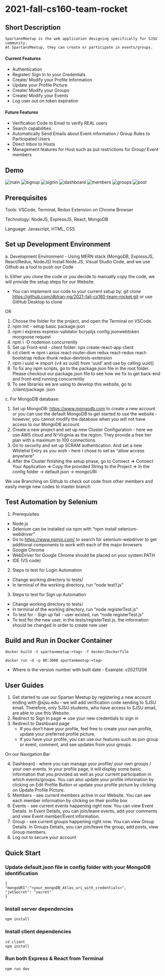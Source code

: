 # 2021-fall-cs160-team-rocket
## Short Description
    SpartansMeetup is the web application designing specifically for SJSU community.
    At SpartansMeetup, they can create or participate in events/groups. 
#### Current Features
- Authentication
- Register/ Sign In to your Credentials
- Create/ Modify your Profile Information
- Update your Profile Picture
- Create/ Modify your Groups
- Create/ Modify your Events
- Log user out on token expiration
#### Future Features
- Verification Code to Email to verify REAL users
- Search capabilities
- Automatically Send Emails about Event information / Group Rules to Participated Users
- Direct Inbox to Hosts
- Management features for Host such as put restrictions for Group/ Event members

## Demo
![main](https://user-images.githubusercontent.com/70964027/144965663-1ae73be1-e174-47b0-96ec-8ea3ae5ea175.png)
![signup](https://user-images.githubusercontent.com/70964027/144965602-c0d64d95-3d5b-48e0-94d2-b0fb978a14ff.png)
![signin](https://user-images.githubusercontent.com/70964027/144965658-4aa2fa45-8646-4130-87d6-b5c64c48da53.png)
![dashboard](https://user-images.githubusercontent.com/70964027/144965674-24bc1337-9230-4b66-b20f-ec778f52dcba.png)
![members](https://user-images.githubusercontent.com/70964027/144965677-db34b553-a6c6-43b2-8bba-70b316b2bce2.png)
![groups](https://user-images.githubusercontent.com/70964027/144965678-7275dde7-6dd5-4ea0-b6f1-1204b35c0ad6.png)
![post](https://user-images.githubusercontent.com/70964027/144965681-bd69c178-88fb-4613-aec1-8201a25d4b20.png)

## Prerequisites

Tools: VSCode, Terminal, Redux Extension on Chrome Browser

Technology: NodeJS, ExpressJS, React, MongoDB

Language: Javascript, HTML, CSS

## Set up Development Environment

a. Development Environment - Using MERN stack (MongoDB, ExpressJS, React/Redux, NodeJS)
Install Node.JS, Visual Studio Code, and we use Github as a tool to push our Code

b. Either you clone the code or you decide to manually copy the code, we will provide the setup steps for our Website:

- You can implement our code to your current setup by: git clone https://github.com/dbtran-ng/2021-fall-cs160-team-rocket.git or use GitHub Desktop to clone 

OR

1. Choose the folder for the project, and open the Terminal on VSCode.
2. npm init - setup basic package.json 
3. npm i express express-validator bcryptjs config jsonwebtoken mongoose request
4. npm i -D nodemon concurrently
5. Set up Front-end - client folder: npx create-react-app client
6. cd client => npm i axios react-router-dom redux react-redux react-bootstrap redux-thunk redux-devtools-extension
7. npm i uuid => import {v4 as uuid} from 'uuid' and use by calling uuid()
8. To fix any npm scripts, go to the package.json file in the root folder. Please checkout our package.json file to see how we fix to get back-end and front-end running concurrently
9. To see libraries we are using to develop this website, go to /client/package. json


c.  For MongoDB database:
1. Set up MongoDB: https://www.mongodb.com to create a new account or you can use the default MongoDB to get started to use the website - however, you cannot modify the database when you will not have access to our MongoDB account.
2. Create a new  project and set up new Cluster Configuration - here we use AWS cloud and N-Virginia as the region. They provide a free tier plan with a maximum to 100 connections.
3. Go to security and set up SCRAM authentication. And set a new Whitelist Entry as you wish - here I chose to set as “allow access anywhere”
4. After the Cluster finishing the setup phase, go to Connect => Connect Your Application => Copy the provided String to the Project  => In the config folder -> default.json -> mongoURI 

We use Branching on Github to check out code from other members and easily merge new codes to master branch


## Test Automation by Selenium
1. Prerequisites
- Node.js
- Selenium can be installed via npm with “npm install selenium-webdriver”
- Go to https://www.npmjs.com/ to search for selenium-webdriver to get additional components to work with each of the major browsers
- Google Chrome
- WebDriver for Google Chrome should be placed on your system PATH
- IDE (VS code)
2. Steps to test for Login Automation
- Change working directory to tests/
- In terminal of the working directory, run “node test1.js”
3. Steps to test for Sign up Automation
- Change working directory to tests/
- In terminal of the working directory, run “node registerTest.js”
- To test for - Sign up fail - user existed, run “node registerTest.js”
- To test for the new user, in the tests/registerTest.js, the information should be changed in order to create new user

## Build and Run in Docker Container
    docker build -t spartanmeetup:<tag> -f docker/Dockerfile
    
    docker run -d -p 80:3000 spartanmeetup:<tag> 
    
- Where <tag> is the version number with built date - Example: v20211206

## User Guides

1. Get started to use our Spartan Meetup by registering a new account ending with @sjsu.edu - we will add verification code sending to SJSU email. Therefore, only SJSU students, who have access to SJSU email, are able to use this Website.
2. Redirect to Sign In page => use your new credentials to sign in 
3. Redirect to Dashboard page 
    - If you don’t have your profile, feel free to create your own profile, update your preferred profile picture.
    - If you have your profile, you can use our features such as join group or event, comment, and see updates from your groups.

On our Navigation Bar

4. Dashboard - where you can manage your profile/ your own groups / your own events. In your profile page, it will display some basic information that you provided as well as  your current participation in which events/groups. You can also update your profile information by clicking on Edit Profile Button or update your profile picture by clicking on Update Profile Picture.
5. Members - see current members active in our Website. You can see each member information by clicking on their profile box
6. Events - see current events happening right now. You can view Event Details. 
In Event Details, you can join/leave events, add your comments and view Event member/Event information.
7. Group - see current groups happening right now. You can view Group Details.
In Groups Details, you can join/leave the group, add posts, view Group members.
8. Log out to secure your account

## Quick Start
### Update default.json file in config folder with your MongoDB identification
    {
    "mongoURI":"<your_mongoDB_Atlas_uri_with_credentials>",
    "jwtSecret": "secret"
    }
### Install server dependencies
    npm install
### Install client dependencies
    cd client
    npm install
### Run both Express & React from Terminal
    npm run dev
